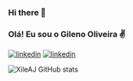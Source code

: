 ### Hi there 👋

### Olá! Eu sou o Gileno Oliveira ✌️

[![linkedin](https://img.shields.io/badge/LinkedIn-0077B5?style=for-the-badge&logo=linkedin&logoColor=white)](https://www.linkedin.com/in/gileno-de-oliveira-rocha-b36b2a125/)
[![linkedin](https://img.shields.io/badge/gitlab-%23181717.svg?style=for-the-badge&logo=gitlab&logoColor=white)](https://github.com/XileAJ?tab=repositories/)

![XileAJ GitHub stats](https://github-readme-stats.vercel.app/api?username=XileAJ&show_icons=true&theme=tokyonight)

